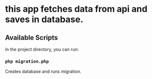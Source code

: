 # this app fetches data from api and saves in database.

[comment]: <> (## To run migration run "php migrate" from project directory.)

## Available Scripts

In the project directory, you can run:

### `php migration.php`

Creates database and runs migration.

